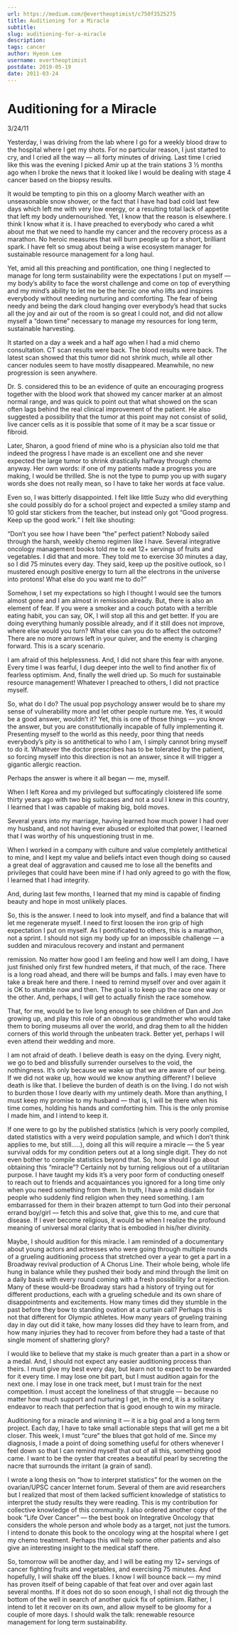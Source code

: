 ```yaml
---
url: https://medium.com/@evertheoptimist/c750f3525275
title: Auditioning for a Miracle
subtitle: 
slug: auditioning-for-a-miracle
description: 
tags: cancer
author: Hyeon Lee
username: evertheoptimist
postdate: 2019-05-19
date: 2011-03-24
---
```


# Auditioning for a Miracle

3/24/11

Yesterday, I was driving from the lab where I go for a weekly blood draw to the hospital where I get my shots. For no particular reason, I just started to cry, and I cried all the way — all forty minutes of driving. Last time I cried like this was the evening I picked Amir up at the train stations 3 ½ months ago when I broke the news that it looked like I would be dealing with stage 4 cancer based on the biopsy results.

It would be tempting to pin this on a gloomy March weather with an unseasonable snow shower, or the fact that I have had bad cold last few days which left me with very low energy, or a resulting total lack of appetite that left my body undernourished. Yet, I know that the reason is elsewhere. I think I know what it is. I have preached to everybody who cared a whit about me that we need to handle my cancer and the recovery process as a marathon. No heroic measures that will burn people up for a short, brilliant spark. I have felt so smug about being a wise ecosystem manager for sustainable resource management for a long haul.

Yet, amid all this preaching and pontification, one thing I neglected to manage for long term sustainability were the expectations I put on myself — my body’s ability to face the worst challenge and come on top of everything and my mind’s ability to let me be the heroic one who lifts and inspires everybody without needing nurturing and comforting. The fear of being needy and being the dark cloud hanging over everybody’s head that sucks all the joy and air out of the room is so great I could not, and did not allow myself a “down time” necessary to manage my resources for long term, sustainable harvesting.

It started on a day a week and a half ago when I had a mid chemo consultation. CT scan results were back. The blood results were back. The latest scan showed that this tumor did not shrink much, while all other cancer nodules seem to have mostly disappeared. Meanwhile, no new progression is seen anywhere.

Dr. S. considered this to be an evidence of quite an encouraging progress together with the blood work that showed my cancer marker at an almost normal range, and was quick to point out that what showed on the scan often lags behind the real clinical improvement of the patient. He also suggested a possibility that the tumor at this point may not consist of solid, live cancer cells as it is possible that some of it may be a scar tissue or fibroid.

Later, Sharon, a good friend of mine who is a physician also told me that indeed the progress I have made is an excellent one and she never expected the large tumor to shrink drastically halfway through chemo anyway. Her own words: if one of my patients made a progress you are making, I would be thrilled. She is not the type to pump you up with sugary words she does not really mean, so I have to take her words at face value.

Even so, I was bitterly disappointed. I felt like little Suzy who did everything she could possibly do for a school project and expected a smiley stamp and 10 gold star stickers from the teacher, but instead only got “Good progress. Keep up the good work.” I felt like shouting:

“Don’t you see how I have been “the” perfect patient? Nobody sailed through the harsh, weekly chemo regimen like I have. Several integrative oncology management books told me to eat 12+ servings of fruits and vegetables. I did that and more. They told me to exercise 30 minutes a day, so I did 75 minutes every day. They said, keep up the positive outlook, so I mustered enough positive energy to turn all the electrons in the universe into protons! What else do you want me to do?”

Somehow, I set my expectations so high I thought I would see the tumors almost gone and I am almost in remission already. But, there is also an element of fear. If you were a smoker and a couch potato with a terrible eating habit, you can say, OK, I will stop all this and get better. If you are doing everything humanly possible already, and if it still does not improve, where else would you turn? What else can you do to affect the outcome? There are no more arrows left in your quiver, and the enemy is charging forward. This is a scary scenario.

I am afraid of this helplessness. And, I did not share this fear with anyone. Every time I was fearful, I dug deeper into the well to find another fix of fearless optimism. And, finally the well dried up. So much for sustainable resource management! Whatever I preached to others, I did not practice myself.

So, what do I do? The usual pop psychology answer would be to share my sense of vulnerability more and let other people nurture me. Yes, it would be a good answer, wouldn’t it? Yet, this is one of those things — you know the answer, but you are constitutionally incapable of fully implementing it. Presenting myself to the world as this needy, poor thing that needs everybody’s pity is so antithetical to who I am, I simply cannot bring myself to do it. Whatever the doctor prescribes has to be tolerated by the patient, so forcing myself into this direction is not an answer, since it will trigger a gigantic allergic reaction.

Perhaps the answer is where it all began — me, myself.

When I left Korea and my privileged but suffocatingly cloistered life some thirty years ago with two big suitcases and not a soul I knew in this country, I learned that I was capable of making big, bold moves.

Several years into my marriage, having learned how much power I had over my husband, and not having ever abused or exploited that power, I learned that I was worthy of his unquestioning trust in me.

When I worked in a company with culture and value completely antithetical to mine, and I kept my value and beliefs intact even though doing so caused a great deal of aggravation and caused me to lose all the benefits and privileges that could have been mine if I had only agreed to go with the flow, I learned that I had integrity.

And, during last few months, I learned that my mind is capable of finding beauty and hope in most unlikely places.

So, this is the answer. I need to look into myself, and find a balance that will let me regenerate myself. I need to first loosen the iron grip of high expectation I put on myself. As I pontificated to others, this is a marathon, not a sprint. I should not sign my body up for an impossible challenge — a sudden and miraculous recovery and instant and permanent

remission. No matter how good I am feeling and how well I am doing, I have just finished only first few hundred meters, if that much, of the race. There is a long road ahead, and there will be bumps and falls. I may even have to take a break here and there. I need to remind myself over and over again it is OK to stumble now and then. The goal is to keep up the race one way or the other. And, perhaps, I will get to actually finish the race somehow.

That, for me, would be to live long enough to see children of Dan and Jon growing up, and play this role of an obnoxious grandmother who would take them to boring museums all over the world, and drag them to all the hidden corners of this world through the unbeaten track. Better yet, perhaps I will even attend their wedding and more.

I am not afraid of death. I believe death is easy on the dying. Every night, we go to bed and blissfully surrender ourselves to the void, the nothingness. It’s only because we wake up that we are aware of our being. If we did not wake up, how would we know anything different? I believe death is like that. I believe the burden of death is on the living. I do not wish to burden those I love dearly with my untimely death. More than anything, I must keep my promise to my husband — that is, I will be there when his time comes, holding his hands and comforting him. This is the only promise I made him, and I intend to keep it.

If one were to go by the published statistics (which is very poorly compiled, dated statistics with a very weird population sample, and which I don’t think applies to me, but still…..), doing all this will require a miracle — the 5 year survival odds for my condition peters out at a long single digit. They do not even bother to compile statistics beyond that. So, how should I go about obtaining this “miracle”? Certainly not by turning religious out of a utilitarian purpose. I have taught my kids it’s a very poor form of conducting oneself to reach out to friends and acquaintances you ignored for a long time only when you need something from them. In truth, I have a mild disdain for people who suddenly find religion when they need something. I am embarrassed for them in their brazen attempt to turn God into their personal errand boy/girl — fetch this and solve that, give this to me, and cure that disease. If I ever become religious, it would be when I realize the profound meaning of universal moral clarity that is embodied in his/her divinity.

Maybe, I should audition for this miracle. I am reminded of a documentary about young actors and actresses who were going through multiple rounds of a grueling auditioning process that stretched over a year to get a part in a Broadway revival production of A Chorus Line. Their whole being, whole life hung in balance while they pushed their body and mind through the limit on a daily basis with every round coming with a fresh possibility for a rejection. Many of these would-be Broadway stars had a history of trying out for different productions, each with a grueling schedule and its own share of disappointments and excitements. How many times did they stumble in the past before they bow to standing ovation at a curtain call? Perhaps this is not that different for Olympic athletes. How many years of grueling training day in day out did it take, how many losses did they have to learn from, and how many injuries they had to recover from before they had a taste of that single moment of shattering glory?

I would like to believe that my stake is much greater than a part in a show or a medal. And, I should not expect any easier auditioning process than theirs. I must give my best every day, but learn not to expect to be rewarded for it every time. I may lose one bit part, but I must audition again for the next one. I may lose in one track meet, but I must train for the next competition. I must accept the loneliness of that struggle — because no matter how much support and nurturing I get, in the end, it is a solitary endeavor to reach that perfection that is good enough to win my miracle.

Auditioning for a miracle and winning it — it is a big goal and a long term project. Each day, I have to take small actionable steps that will get me a bit closer. This week, I must “cure” the blues that got hold of me. Since my diagnosis, I made a point of doing something useful for others whenever I feel down so that I can remind myself that out of all this, something good came. I want to be the oyster that creates a beautiful pearl by secreting the nacre that surrounds the irritant (a grain of sand).

I wrote a long thesis on “how to interpret statistics” for the women on the ovarian/UPSC cancer Internet forum. Several of them are avid researchers but I realized that most of them lacked sufficient knowledge of statistics to interpret the study results they were reading. This is my contribution for collective knowledge of this community. I also ordered another copy of the book “Life Over Cancer” — the best book on Integrative Oncology that considers the whole person and whole body as a target, not just the tumors. I intend to donate this book to the oncology wing at the hospital where I get my chemo treatment. Perhaps this will help some other patients and also give an interesting insight to the medical staff there.

So, tomorrow will be another day, and I will be eating my 12+ servings of cancer fighting fruits and vegetables, and exercising 75 minutes. And hopefully, I will shake off the blues. I know I will bounce back — my mind has proven itself of being capable of that feat over and over again last several months. If it does not do so soon enough, I shall not dig through the bottom of the well in search of another quick fix of optimism. Rather, I intend to let it recover on its own, and allow myself to be gloomy for a couple of more days. I should walk the talk: renewable resource management for long term sustainability.


